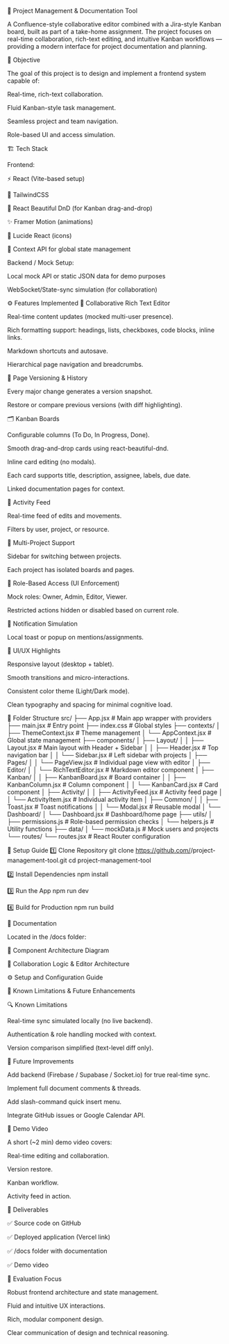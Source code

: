 🧩 Project Management & Documentation Tool

A Confluence-style collaborative editor combined with a Jira-style Kanban board, built as part of a take-home assignment.
The project focuses on real-time collaboration, rich-text editing, and intuitive Kanban workflows — providing a modern interface for project documentation and planning.

🚀 Objective

The goal of this project is to design and implement a frontend system capable of:

Real-time, rich-text collaboration.

Fluid Kanban-style task management.

Seamless project and team navigation.

Role-based UI and access simulation.

🏗️ Tech Stack

Frontend:

⚡ React (Vite-based setup)

🎨 TailwindCSS

🧭 React Beautiful DnD (for Kanban drag-and-drop)

✨ Framer Motion (animations)

🧱 Lucide React (icons)

🧩 Context API for global state management

Backend / Mock Setup:

Local mock API or static JSON data for demo purposes

WebSocket/State-sync simulation (for collaboration)


⚙️ Features Implemented
📝 Collaborative Rich Text Editor

Real-time content updates (mocked multi-user presence).

Rich formatting support: headings, lists, checkboxes, code blocks, inline links.

Markdown shortcuts and autosave.

Hierarchical page navigation and breadcrumbs.

📜 Page Versioning & History

Every major change generates a version snapshot.

Restore or compare previous versions (with diff highlighting).

🗂️ Kanban Boards

Configurable columns (To Do, In Progress, Done).

Smooth drag-and-drop cards using react-beautiful-dnd.

Inline card editing (no modals).

Each card supports title, description, assignee, labels, due date.

Linked documentation pages for context.

🔔 Activity Feed

Real-time feed of edits and movements.

Filters by user, project, or resource.

🧭 Multi-Project Support

Sidebar for switching between projects.

Each project has isolated boards and pages.

🔐 Role-Based Access (UI Enforcement)

Mock roles: Owner, Admin, Editor, Viewer.

Restricted actions hidden or disabled based on current role.

📩 Notification Simulation

Local toast or popup on mentions/assignments.

🎨 UI/UX Highlights

Responsive layout (desktop + tablet).

Smooth transitions and micro-interactions.

Consistent color theme (Light/Dark mode).

Clean typography and spacing for minimal cognitive load.

📁 Folder Structure
src/
├── App.jsx                      # Main app wrapper with providers
├── main.jsx                     # Entry point
├── index.css                    # Global styles
├── contexts/
│   ├── ThemeContext.jsx        # Theme management
│   └── AppContext.jsx          # Global state management
├── components/
│   ├── Layout/
│   │   ├── Layout.jsx          # Main layout with Header + Sidebar
│   │   ├── Header.jsx          # Top navigation bar
│   │   └── Sidebar.jsx         # Left sidebar with projects
│   ├── Pages/
│   │   └── PageView.jsx        # Individual page view with editor
│   ├── Editor/
│   │   └── RichTextEditor.jsx  # Markdown editor component
│   ├── Kanban/
│   │   ├── KanbanBoard.jsx     # Board container
│   │   ├── KanbanColumn.jsx    # Column component
│   │   └── KanbanCard.jsx      # Card component
│   ├── Activity/
│   │   ├── ActivityFeed.jsx    # Activity feed page
│   │   └── ActivityItem.jsx    # Individual activity item
│   ├── Common/
│   │   ├── Toast.jsx           # Toast notifications
│   │   └── Modal.jsx           # Reusable modal
│   └── Dashboard/
│       └── Dashboard.jsx       # Dashboard/home page
├── utils/
│   ├── permissions.js          # Role-based permission checks
│   └── helpers.js              # Utility functions
├── data/
│   └── mockData.js             # Mock users and projects
└── routes/
    └── routes.jsx              # React Router configuration
    

🧠 Setup Guide
1️⃣ Clone Repository
git clone https://github.com/<your-username>/project-management-tool.git
cd project-management-tool

2️⃣ Install Dependencies
npm install

3️⃣ Run the App
npm run dev

4️⃣ Build for Production
npm run build

🧾 Documentation

Located in the /docs folder:

🧩 Component Architecture Diagram

🧠 Collaboration Logic & Editor Architecture

⚙️ Setup and Configuration Guide

🧭 Known Limitations & Future Enhancements

🔍 Known Limitations

Real-time sync simulated locally (no live backend).

Authentication & role handling mocked with context.

Version comparison simplified (text-level diff only).

🌱 Future Improvements

Add backend (Firebase / Supabase / Socket.io) for true real-time sync.

Implement full document comments & threads.

Add slash-command quick insert menu.

Integrate GitHub issues or Google Calendar API.

🎥 Demo Video

A short (~2 min) demo video covers:

Real-time editing and collaboration.

Version restore.

Kanban workflow.

Activity feed in action.

🏁 Deliverables

✅ Source code on GitHub

✅ Deployed application (Vercel link)

✅ /docs folder with documentation

✅ Demo video

🧩 Evaluation Focus

Robust frontend architecture and state management.

Fluid and intuitive UX interactions.

Rich, modular component design.

Clear communication of design and technical reasoning.
